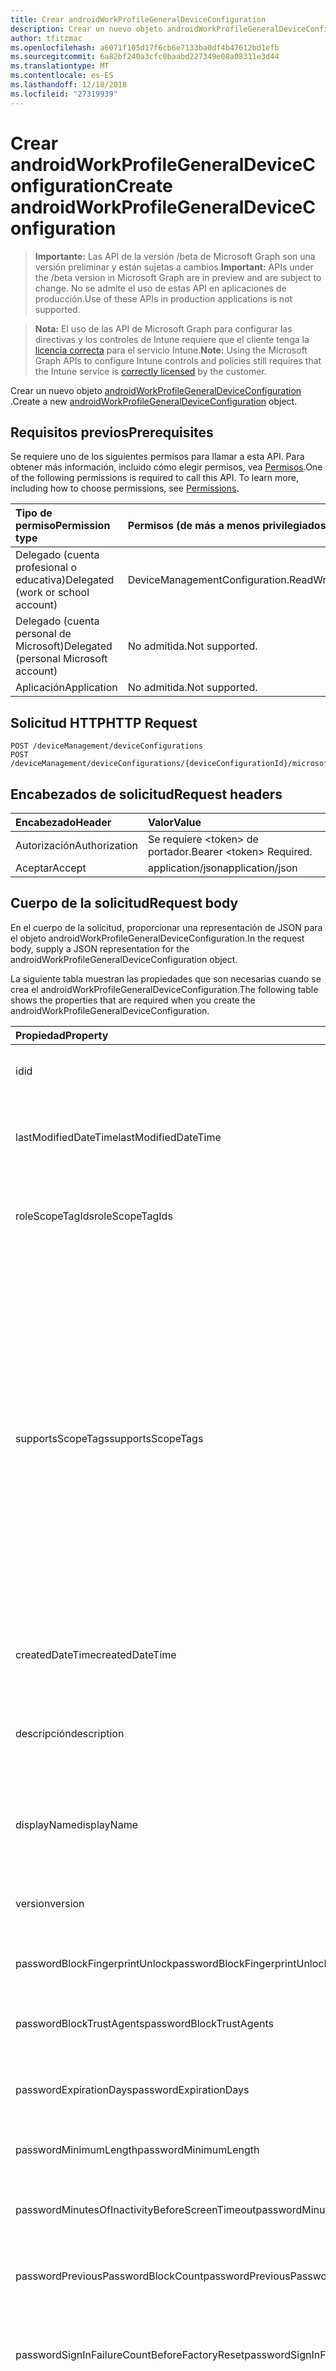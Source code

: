 ```yaml
---
title: Crear androidWorkProfileGeneralDeviceConfiguration
description: Crear un nuevo objeto androidWorkProfileGeneralDeviceConfiguration.
author: tfitzmac
ms.openlocfilehash: a6071f105d17f6cb6e7133ba0df4b47612bd1efb
ms.sourcegitcommit: 6a82bf240a3cfc0baabd227349e08a08311e3d44
ms.translationtype: MT
ms.contentlocale: es-ES
ms.lasthandoff: 12/18/2018
ms.locfileid: "27319939"
---
```

# <a name="create-androidworkprofilegeneraldeviceconfiguration"></a><span data-ttu-id="5cbcc-103">Crear androidWorkProfileGeneralDeviceConfiguration</span><span class="sxs-lookup"><span data-stu-id="5cbcc-103">Create androidWorkProfileGeneralDeviceConfiguration</span></span>

> <span data-ttu-id="5cbcc-104">**Importante:** Las API de la versión /beta de Microsoft Graph son una versión preliminar y están sujetas a cambios.</span><span class="sxs-lookup"><span data-stu-id="5cbcc-104">**Important:** APIs under the /beta version in Microsoft Graph are in preview and are subject to change.</span></span> <span data-ttu-id="5cbcc-105">No se admite el uso de estas API en aplicaciones de producción.</span><span class="sxs-lookup"><span data-stu-id="5cbcc-105">Use of these APIs in production applications is not supported.</span></span>

> <span data-ttu-id="5cbcc-106">**Nota:** El uso de las API de Microsoft Graph para configurar las directivas y los controles de Intune requiere que el cliente tenga la [licencia correcta](https://go.microsoft.com/fwlink/?linkid=839381) para el servicio Intune.</span><span class="sxs-lookup"><span data-stu-id="5cbcc-106">**Note:** Using the Microsoft Graph APIs to configure Intune controls and policies still requires that the Intune service is [correctly licensed](https://go.microsoft.com/fwlink/?linkid=839381) by the customer.</span></span>

<span data-ttu-id="5cbcc-107">Crear un nuevo objeto [androidWorkProfileGeneralDeviceConfiguration](../resources/intune-deviceconfig-androidworkprofilegeneraldeviceconfiguration.md) .</span><span class="sxs-lookup"><span data-stu-id="5cbcc-107">Create a new [androidWorkProfileGeneralDeviceConfiguration](../resources/intune-deviceconfig-androidworkprofilegeneraldeviceconfiguration.md) object.</span></span>
## <a name="prerequisites"></a><span data-ttu-id="5cbcc-108">Requisitos previos</span><span class="sxs-lookup"><span data-stu-id="5cbcc-108">Prerequisites</span></span>
<span data-ttu-id="5cbcc-p102">Se requiere uno de los siguientes permisos para llamar a esta API. Para obtener más información, incluido cómo elegir permisos, vea [Permisos](/graph/permissions-reference).</span><span class="sxs-lookup"><span data-stu-id="5cbcc-p102">One of the following permissions is required to call this API. To learn more, including how to choose permissions, see [Permissions](/graph/permissions-reference).</span></span>

|<span data-ttu-id="5cbcc-111">Tipo de permiso</span><span class="sxs-lookup"><span data-stu-id="5cbcc-111">Permission type</span></span>|<span data-ttu-id="5cbcc-112">Permisos (de más a menos privilegiados)</span><span class="sxs-lookup"><span data-stu-id="5cbcc-112">Permissions (from most to least privileged)</span></span>|
|:---|:---|
|<span data-ttu-id="5cbcc-113">Delegado (cuenta profesional o educativa)</span><span class="sxs-lookup"><span data-stu-id="5cbcc-113">Delegated (work or school account)</span></span>|<span data-ttu-id="5cbcc-114">DeviceManagementConfiguration.ReadWrite.All</span><span class="sxs-lookup"><span data-stu-id="5cbcc-114">DeviceManagementConfiguration.ReadWrite.All</span></span>|
|<span data-ttu-id="5cbcc-115">Delegado (cuenta personal de Microsoft)</span><span class="sxs-lookup"><span data-stu-id="5cbcc-115">Delegated (personal Microsoft account)</span></span>|<span data-ttu-id="5cbcc-116">No admitida.</span><span class="sxs-lookup"><span data-stu-id="5cbcc-116">Not supported.</span></span>|
|<span data-ttu-id="5cbcc-117">Aplicación</span><span class="sxs-lookup"><span data-stu-id="5cbcc-117">Application</span></span>|<span data-ttu-id="5cbcc-118">No admitida.</span><span class="sxs-lookup"><span data-stu-id="5cbcc-118">Not supported.</span></span>|

## <a name="http-request"></a><span data-ttu-id="5cbcc-119">Solicitud HTTP</span><span class="sxs-lookup"><span data-stu-id="5cbcc-119">HTTP Request</span></span>
<!-- {
  "blockType": "ignored"
}
-->
``` http
POST /deviceManagement/deviceConfigurations
POST /deviceManagement/deviceConfigurations/{deviceConfigurationId}/microsoft.graph.windowsDomainJoinConfiguration/networkAccessConfigurations
```

## <a name="request-headers"></a><span data-ttu-id="5cbcc-120">Encabezados de solicitud</span><span class="sxs-lookup"><span data-stu-id="5cbcc-120">Request headers</span></span>
|<span data-ttu-id="5cbcc-121">Encabezado</span><span class="sxs-lookup"><span data-stu-id="5cbcc-121">Header</span></span>|<span data-ttu-id="5cbcc-122">Valor</span><span class="sxs-lookup"><span data-stu-id="5cbcc-122">Value</span></span>|
|:---|:---|
|<span data-ttu-id="5cbcc-123">Autorización</span><span class="sxs-lookup"><span data-stu-id="5cbcc-123">Authorization</span></span>|<span data-ttu-id="5cbcc-124">Se requiere &lt;token&gt; de portador.</span><span class="sxs-lookup"><span data-stu-id="5cbcc-124">Bearer &lt;token&gt; Required.</span></span>|
|<span data-ttu-id="5cbcc-125">Aceptar</span><span class="sxs-lookup"><span data-stu-id="5cbcc-125">Accept</span></span>|<span data-ttu-id="5cbcc-126">application/json</span><span class="sxs-lookup"><span data-stu-id="5cbcc-126">application/json</span></span>|

## <a name="request-body"></a><span data-ttu-id="5cbcc-127">Cuerpo de la solicitud</span><span class="sxs-lookup"><span data-stu-id="5cbcc-127">Request body</span></span>
<span data-ttu-id="5cbcc-128">En el cuerpo de la solicitud, proporcionar una representación de JSON para el objeto androidWorkProfileGeneralDeviceConfiguration.</span><span class="sxs-lookup"><span data-stu-id="5cbcc-128">In the request body, supply a JSON representation for the androidWorkProfileGeneralDeviceConfiguration object.</span></span>

<span data-ttu-id="5cbcc-129">La siguiente tabla muestran las propiedades que son necesarias cuando se crea el androidWorkProfileGeneralDeviceConfiguration.</span><span class="sxs-lookup"><span data-stu-id="5cbcc-129">The following table shows the properties that are required when you create the androidWorkProfileGeneralDeviceConfiguration.</span></span>

|<span data-ttu-id="5cbcc-130">Propiedad</span><span class="sxs-lookup"><span data-stu-id="5cbcc-130">Property</span></span>|<span data-ttu-id="5cbcc-131">Tipo</span><span class="sxs-lookup"><span data-stu-id="5cbcc-131">Type</span></span>|<span data-ttu-id="5cbcc-132">Descripción</span><span class="sxs-lookup"><span data-stu-id="5cbcc-132">Description</span></span>|
|:---|:---|:---|
|<span data-ttu-id="5cbcc-133">id</span><span class="sxs-lookup"><span data-stu-id="5cbcc-133">id</span></span>|<span data-ttu-id="5cbcc-134">String</span><span class="sxs-lookup"><span data-stu-id="5cbcc-134">String</span></span>|<span data-ttu-id="5cbcc-135">Clave de la entidad.</span><span class="sxs-lookup"><span data-stu-id="5cbcc-135">Key of the entity.</span></span> <span data-ttu-id="5cbcc-136">Heredado de [deviceConfiguration](../resources/intune-deviceconfig-deviceconfiguration.md)</span><span class="sxs-lookup"><span data-stu-id="5cbcc-136">Inherited from [deviceConfiguration](../resources/intune-deviceconfig-deviceconfiguration.md)</span></span>|
|<span data-ttu-id="5cbcc-137">lastModifiedDateTime</span><span class="sxs-lookup"><span data-stu-id="5cbcc-137">lastModifiedDateTime</span></span>|<span data-ttu-id="5cbcc-138">DateTimeOffset</span><span class="sxs-lookup"><span data-stu-id="5cbcc-138">DateTimeOffset</span></span>|<span data-ttu-id="5cbcc-139">Fecha y hora en la que se modificó el objeto por última vez.</span><span class="sxs-lookup"><span data-stu-id="5cbcc-139">DateTime the object was last modified.</span></span> <span data-ttu-id="5cbcc-140">Heredado de [deviceConfiguration](../resources/intune-deviceconfig-deviceconfiguration.md)</span><span class="sxs-lookup"><span data-stu-id="5cbcc-140">Inherited from [deviceConfiguration](../resources/intune-deviceconfig-deviceconfiguration.md)</span></span>|
|<span data-ttu-id="5cbcc-141">roleScopeTagIds</span><span class="sxs-lookup"><span data-stu-id="5cbcc-141">roleScopeTagIds</span></span>|<span data-ttu-id="5cbcc-142">Colección String</span><span class="sxs-lookup"><span data-stu-id="5cbcc-142">String collection</span></span>|<span data-ttu-id="5cbcc-143">Lista de etiquetas de ámbito para esta instancia de entidad.</span><span class="sxs-lookup"><span data-stu-id="5cbcc-143">List of Scope Tags for this Entity instance.</span></span> <span data-ttu-id="5cbcc-144">Heredado de [deviceConfiguration](../resources/intune-deviceconfig-deviceconfiguration.md)</span><span class="sxs-lookup"><span data-stu-id="5cbcc-144">Inherited from [deviceConfiguration](../resources/intune-deviceconfig-deviceconfiguration.md)</span></span>|
|<span data-ttu-id="5cbcc-145">supportsScopeTags</span><span class="sxs-lookup"><span data-stu-id="5cbcc-145">supportsScopeTags</span></span>|<span data-ttu-id="5cbcc-146">Boolean</span><span class="sxs-lookup"><span data-stu-id="5cbcc-146">Boolean</span></span>|<span data-ttu-id="5cbcc-147">Indica si la configuración del dispositivo subyacente admite la asignación de etiquetas de ámbito.</span><span class="sxs-lookup"><span data-stu-id="5cbcc-147">Indicates whether or not the underlying Device Configuration supports the assignment of scope tags.</span></span> <span data-ttu-id="5cbcc-148">No se permite la asignación a la propiedad ScopeTags cuando este valor es false y entidades no estará visibles para los usuarios con ámbito.</span><span class="sxs-lookup"><span data-stu-id="5cbcc-148">Assigning to the ScopeTags property is not allowed when this value is false and entities will not be visible to scoped users.</span></span> <span data-ttu-id="5cbcc-149">Esto se produce para las directivas de heredado creadas en Silverlight y se puede resolver por eliminar y volver a crear la directiva en el Portal de Azure.</span><span class="sxs-lookup"><span data-stu-id="5cbcc-149">This occurs for Legacy policies created in Silverlight and can be resolved by deleting and recreating the policy in the Azure Portal.</span></span> <span data-ttu-id="5cbcc-150">Esta propiedad es de sólo lectura.</span><span class="sxs-lookup"><span data-stu-id="5cbcc-150">This property is read-only.</span></span> <span data-ttu-id="5cbcc-151">Heredado de [deviceConfiguration](../resources/intune-deviceconfig-deviceconfiguration.md)</span><span class="sxs-lookup"><span data-stu-id="5cbcc-151">Inherited from [deviceConfiguration](../resources/intune-deviceconfig-deviceconfiguration.md)</span></span>|
|<span data-ttu-id="5cbcc-152">createdDateTime</span><span class="sxs-lookup"><span data-stu-id="5cbcc-152">createdDateTime</span></span>|<span data-ttu-id="5cbcc-153">DateTimeOffset</span><span class="sxs-lookup"><span data-stu-id="5cbcc-153">DateTimeOffset</span></span>|<span data-ttu-id="5cbcc-154">Fecha y hora en la que se creó el objeto.</span><span class="sxs-lookup"><span data-stu-id="5cbcc-154">DateTime the object was created.</span></span> <span data-ttu-id="5cbcc-155">Heredado de [deviceConfiguration](../resources/intune-deviceconfig-deviceconfiguration.md)</span><span class="sxs-lookup"><span data-stu-id="5cbcc-155">Inherited from [deviceConfiguration](../resources/intune-deviceconfig-deviceconfiguration.md)</span></span>|
|<span data-ttu-id="5cbcc-156">descripción</span><span class="sxs-lookup"><span data-stu-id="5cbcc-156">description</span></span>|<span data-ttu-id="5cbcc-157">String</span><span class="sxs-lookup"><span data-stu-id="5cbcc-157">String</span></span>|<span data-ttu-id="5cbcc-158">Descripción proporcionada por el administrador de la configuración del dispositivo.</span><span class="sxs-lookup"><span data-stu-id="5cbcc-158">Admin provided description of the Device Configuration.</span></span> <span data-ttu-id="5cbcc-159">Heredado de [deviceConfiguration](../resources/intune-deviceconfig-deviceconfiguration.md)</span><span class="sxs-lookup"><span data-stu-id="5cbcc-159">Inherited from [deviceConfiguration](../resources/intune-deviceconfig-deviceconfiguration.md)</span></span>|
|<span data-ttu-id="5cbcc-160">displayName</span><span class="sxs-lookup"><span data-stu-id="5cbcc-160">displayName</span></span>|<span data-ttu-id="5cbcc-161">String</span><span class="sxs-lookup"><span data-stu-id="5cbcc-161">String</span></span>|<span data-ttu-id="5cbcc-162">Nombre proporcionado por el administrador de la configuración del dispositivo.</span><span class="sxs-lookup"><span data-stu-id="5cbcc-162">Admin provided name of the device configuration.</span></span> <span data-ttu-id="5cbcc-163">Heredado de [deviceConfiguration](../resources/intune-deviceconfig-deviceconfiguration.md)</span><span class="sxs-lookup"><span data-stu-id="5cbcc-163">Inherited from [deviceConfiguration](../resources/intune-deviceconfig-deviceconfiguration.md)</span></span>|
|<span data-ttu-id="5cbcc-164">version</span><span class="sxs-lookup"><span data-stu-id="5cbcc-164">version</span></span>|<span data-ttu-id="5cbcc-165">Int32</span><span class="sxs-lookup"><span data-stu-id="5cbcc-165">Int32</span></span>|<span data-ttu-id="5cbcc-166">Versión de la configuración del dispositivo.</span><span class="sxs-lookup"><span data-stu-id="5cbcc-166">Version of the device configuration.</span></span> <span data-ttu-id="5cbcc-167">Heredado de [deviceConfiguration](../resources/intune-deviceconfig-deviceconfiguration.md)</span><span class="sxs-lookup"><span data-stu-id="5cbcc-167">Inherited from [deviceConfiguration](../resources/intune-deviceconfig-deviceconfiguration.md)</span></span>|
|<span data-ttu-id="5cbcc-168">passwordBlockFingerprintUnlock</span><span class="sxs-lookup"><span data-stu-id="5cbcc-168">passwordBlockFingerprintUnlock</span></span>|<span data-ttu-id="5cbcc-169">Booleano</span><span class="sxs-lookup"><span data-stu-id="5cbcc-169">Boolean</span></span>|<span data-ttu-id="5cbcc-170">Indica si se va a impedir el desbloqueo por huella dactilar.</span><span class="sxs-lookup"><span data-stu-id="5cbcc-170">Indicates whether or not to block fingerprint unlock.</span></span>|
|<span data-ttu-id="5cbcc-171">passwordBlockTrustAgents</span><span class="sxs-lookup"><span data-stu-id="5cbcc-171">passwordBlockTrustAgents</span></span>|<span data-ttu-id="5cbcc-172">Boolean</span><span class="sxs-lookup"><span data-stu-id="5cbcc-172">Boolean</span></span>|<span data-ttu-id="5cbcc-173">Indica si se van a bloquear Smart Lock y otros agentes de confianza.</span><span class="sxs-lookup"><span data-stu-id="5cbcc-173">Indicates whether or not to block Smart Lock and other trust agents.</span></span>|
|<span data-ttu-id="5cbcc-174">passwordExpirationDays</span><span class="sxs-lookup"><span data-stu-id="5cbcc-174">passwordExpirationDays</span></span>|<span data-ttu-id="5cbcc-175">Int32</span><span class="sxs-lookup"><span data-stu-id="5cbcc-175">Int32</span></span>|<span data-ttu-id="5cbcc-176">Número de días antes de que expire la contraseña.</span><span class="sxs-lookup"><span data-stu-id="5cbcc-176">Number of days before the password expires.</span></span> <span data-ttu-id="5cbcc-177">Valores válidos de 1 a 365</span><span class="sxs-lookup"><span data-stu-id="5cbcc-177">Valid values 1 to 365</span></span>|
|<span data-ttu-id="5cbcc-178">passwordMinimumLength</span><span class="sxs-lookup"><span data-stu-id="5cbcc-178">passwordMinimumLength</span></span>|<span data-ttu-id="5cbcc-179">Int32</span><span class="sxs-lookup"><span data-stu-id="5cbcc-179">Int32</span></span>|<span data-ttu-id="5cbcc-180">Longitud mínima de las contraseñas.</span><span class="sxs-lookup"><span data-stu-id="5cbcc-180">Minimum length of passwords.</span></span> <span data-ttu-id="5cbcc-181">Valores válidos de 4 a 16</span><span class="sxs-lookup"><span data-stu-id="5cbcc-181">Valid values 4 to 16</span></span>|
|<span data-ttu-id="5cbcc-182">passwordMinutesOfInactivityBeforeScreenTimeout</span><span class="sxs-lookup"><span data-stu-id="5cbcc-182">passwordMinutesOfInactivityBeforeScreenTimeout</span></span>|<span data-ttu-id="5cbcc-183">Int32</span><span class="sxs-lookup"><span data-stu-id="5cbcc-183">Int32</span></span>|<span data-ttu-id="5cbcc-184">Minutos de inactividad antes de que se agote el tiempo de espera de la pantalla.</span><span class="sxs-lookup"><span data-stu-id="5cbcc-184">Minutes of inactivity before the screen times out.</span></span>|
|<span data-ttu-id="5cbcc-185">passwordPreviousPasswordBlockCount</span><span class="sxs-lookup"><span data-stu-id="5cbcc-185">passwordPreviousPasswordBlockCount</span></span>|<span data-ttu-id="5cbcc-186">Int32</span><span class="sxs-lookup"><span data-stu-id="5cbcc-186">Int32</span></span>|<span data-ttu-id="5cbcc-187">Número de contraseñas anteriores que bloquear.</span><span class="sxs-lookup"><span data-stu-id="5cbcc-187">Number of previous passwords to block.</span></span> <span data-ttu-id="5cbcc-188">Valores válidos de 0 a 24</span><span class="sxs-lookup"><span data-stu-id="5cbcc-188">Valid values 0 to 24</span></span>|
|<span data-ttu-id="5cbcc-189">passwordSignInFailureCountBeforeFactoryReset</span><span class="sxs-lookup"><span data-stu-id="5cbcc-189">passwordSignInFailureCountBeforeFactoryReset</span></span>|<span data-ttu-id="5cbcc-190">Int32</span><span class="sxs-lookup"><span data-stu-id="5cbcc-190">Int32</span></span>|<span data-ttu-id="5cbcc-191">Número de errores de inicio de sesión permitidos antes del restablecimiento de fábrica.</span><span class="sxs-lookup"><span data-stu-id="5cbcc-191">Number of sign in failures allowed before factory reset.</span></span> <span data-ttu-id="5cbcc-192">Valores válidos de 4 a 11</span><span class="sxs-lookup"><span data-stu-id="5cbcc-192">Valid values 4 to 11</span></span>|
|<span data-ttu-id="5cbcc-193">passwordRequiredType</span><span class="sxs-lookup"><span data-stu-id="5cbcc-193">passwordRequiredType</span></span>|[<span data-ttu-id="5cbcc-194">androidWorkProfileRequiredPasswordType</span><span class="sxs-lookup"><span data-stu-id="5cbcc-194">androidWorkProfileRequiredPasswordType</span></span>](../resources/intune-deviceconfig-androidworkprofilerequiredpasswordtype.md)|<span data-ttu-id="5cbcc-195">Tipo de contraseña que es necesario.</span><span class="sxs-lookup"><span data-stu-id="5cbcc-195">Type of password that is required.</span></span> <span data-ttu-id="5cbcc-196">Los valores posibles son: `deviceDefault`, `lowSecurityBiometric`, `required`, `atLeastNumeric`, `numericComplex`, `atLeastAlphabetic`, `atLeastAlphanumeric` y `alphanumericWithSymbols`.</span><span class="sxs-lookup"><span data-stu-id="5cbcc-196">Possible values are: `deviceDefault`, `lowSecurityBiometric`, `required`, `atLeastNumeric`, `numericComplex`, `atLeastAlphabetic`, `atLeastAlphanumeric`, `alphanumericWithSymbols`.</span></span>|
|<span data-ttu-id="5cbcc-197">workProfileDataSharingType</span><span class="sxs-lookup"><span data-stu-id="5cbcc-197">workProfileDataSharingType</span></span>|[<span data-ttu-id="5cbcc-198">androidWorkProfileCrossProfileDataSharingType</span><span class="sxs-lookup"><span data-stu-id="5cbcc-198">androidWorkProfileCrossProfileDataSharingType</span></span>](../resources/intune-deviceconfig-androidworkprofilecrossprofiledatasharingtype.md)|<span data-ttu-id="5cbcc-199">Tipo de datos de uso compartido está permitido.</span><span class="sxs-lookup"><span data-stu-id="5cbcc-199">Type of data sharing that is allowed.</span></span> <span data-ttu-id="5cbcc-200">Los valores posibles son: `deviceDefault`, `preventAny`, `allowPersonalToWork` y `noRestrictions`.</span><span class="sxs-lookup"><span data-stu-id="5cbcc-200">Possible values are: `deviceDefault`, `preventAny`, `allowPersonalToWork`, `noRestrictions`.</span></span>|
|<span data-ttu-id="5cbcc-201">workProfileBlockNotificationsWhileDeviceLocked</span><span class="sxs-lookup"><span data-stu-id="5cbcc-201">workProfileBlockNotificationsWhileDeviceLocked</span></span>|<span data-ttu-id="5cbcc-202">Boolean</span><span class="sxs-lookup"><span data-stu-id="5cbcc-202">Boolean</span></span>|<span data-ttu-id="5cbcc-203">Indica si se deben bloquear las notificaciones al dispositivo bloqueado.</span><span class="sxs-lookup"><span data-stu-id="5cbcc-203">Indicates whether or not to block notifications while device locked.</span></span>|
|<span data-ttu-id="5cbcc-204">workProfileBlockAddingAccounts</span><span class="sxs-lookup"><span data-stu-id="5cbcc-204">workProfileBlockAddingAccounts</span></span>|<span data-ttu-id="5cbcc-205">Boolean</span><span class="sxs-lookup"><span data-stu-id="5cbcc-205">Boolean</span></span>|<span data-ttu-id="5cbcc-206">Impedir que los usuarios agregar o quitar cuentas en el perfil de trabajo.</span><span class="sxs-lookup"><span data-stu-id="5cbcc-206">Block users from adding/removing accounts in work profile.</span></span>|
|<span data-ttu-id="5cbcc-207">workProfileBluetoothEnableContactSharing</span><span class="sxs-lookup"><span data-stu-id="5cbcc-207">workProfileBluetoothEnableContactSharing</span></span>|<span data-ttu-id="5cbcc-208">Boolean</span><span class="sxs-lookup"><span data-stu-id="5cbcc-208">Boolean</span></span>|<span data-ttu-id="5cbcc-209">Permitir que los dispositivos bluetooth tener acceso a los contactos de la empresa.</span><span class="sxs-lookup"><span data-stu-id="5cbcc-209">Allow bluetooth devices to access enterprise contacts.</span></span>|
|<span data-ttu-id="5cbcc-210">workProfileBlockScreenCapture</span><span class="sxs-lookup"><span data-stu-id="5cbcc-210">workProfileBlockScreenCapture</span></span>|<span data-ttu-id="5cbcc-211">Boolean</span><span class="sxs-lookup"><span data-stu-id="5cbcc-211">Boolean</span></span>|<span data-ttu-id="5cbcc-212">Captura de pantalla de bloque en el perfil de trabajo.</span><span class="sxs-lookup"><span data-stu-id="5cbcc-212">Block screen capture in work profile.</span></span>|
|<span data-ttu-id="5cbcc-213">workProfileBlockCrossProfileCallerId</span><span class="sxs-lookup"><span data-stu-id="5cbcc-213">workProfileBlockCrossProfileCallerId</span></span>|<span data-ttu-id="5cbcc-214">Boolean</span><span class="sxs-lookup"><span data-stu-id="5cbcc-214">Boolean</span></span>|<span data-ttu-id="5cbcc-215">Identificador de autor de la llamada de perfil bloque para mostrar trabajo en perfil personal.</span><span class="sxs-lookup"><span data-stu-id="5cbcc-215">Block display work profile caller ID in personal profile.</span></span>|
|<span data-ttu-id="5cbcc-216">workProfileBlockCamera</span><span class="sxs-lookup"><span data-stu-id="5cbcc-216">workProfileBlockCamera</span></span>|<span data-ttu-id="5cbcc-217">Boolean</span><span class="sxs-lookup"><span data-stu-id="5cbcc-217">Boolean</span></span>|<span data-ttu-id="5cbcc-218">Cámara de perfil de trabajo de bloque.</span><span class="sxs-lookup"><span data-stu-id="5cbcc-218">Block work profile camera.</span></span>|
|<span data-ttu-id="5cbcc-219">workProfileBlockCrossProfileContactsSearch</span><span class="sxs-lookup"><span data-stu-id="5cbcc-219">workProfileBlockCrossProfileContactsSearch</span></span>|<span data-ttu-id="5cbcc-220">Boolean</span><span class="sxs-lookup"><span data-stu-id="5cbcc-220">Boolean</span></span>|<span data-ttu-id="5cbcc-221">Disponibilidad de los contactos del perfil de trabajo bloque en perfil personal.</span><span class="sxs-lookup"><span data-stu-id="5cbcc-221">Block work profile contacts availability in personal profile.</span></span>|
|<span data-ttu-id="5cbcc-222">workProfileBlockCrossProfileCopyPaste</span><span class="sxs-lookup"><span data-stu-id="5cbcc-222">workProfileBlockCrossProfileCopyPaste</span></span>|<span data-ttu-id="5cbcc-223">Boolean</span><span class="sxs-lookup"><span data-stu-id="5cbcc-223">Boolean</span></span>|<span data-ttu-id="5cbcc-224">Valor booleano que indica si la opción no permitir la entre perfil copiado y pegado está habilitado.</span><span class="sxs-lookup"><span data-stu-id="5cbcc-224">Boolean that indicates if the setting disallow cross profile copy/paste is enabled.</span></span>|
|<span data-ttu-id="5cbcc-225">workProfileDefaultAppPermissionPolicy</span><span class="sxs-lookup"><span data-stu-id="5cbcc-225">workProfileDefaultAppPermissionPolicy</span></span>|[<span data-ttu-id="5cbcc-226">androidWorkProfileDefaultAppPermissionPolicyType</span><span class="sxs-lookup"><span data-stu-id="5cbcc-226">androidWorkProfileDefaultAppPermissionPolicyType</span></span>](../resources/intune-deviceconfig-androidworkprofiledefaultapppermissionpolicytype.md)|<span data-ttu-id="5cbcc-227">Tipo de contraseña que es necesario.</span><span class="sxs-lookup"><span data-stu-id="5cbcc-227">Type of password that is required.</span></span> <span data-ttu-id="5cbcc-228">Los valores posibles son: `deviceDefault`, `prompt`, `autoGrant` y `autoDeny`.</span><span class="sxs-lookup"><span data-stu-id="5cbcc-228">Possible values are: `deviceDefault`, `prompt`, `autoGrant`, `autoDeny`.</span></span>|
|<span data-ttu-id="5cbcc-229">workProfilePasswordBlockFingerprintUnlock</span><span class="sxs-lookup"><span data-stu-id="5cbcc-229">workProfilePasswordBlockFingerprintUnlock</span></span>|<span data-ttu-id="5cbcc-230">Boolean</span><span class="sxs-lookup"><span data-stu-id="5cbcc-230">Boolean</span></span>|<span data-ttu-id="5cbcc-231">Indica si se deben bloquear la huella digital de desbloqueo para el perfil de trabajo.</span><span class="sxs-lookup"><span data-stu-id="5cbcc-231">Indicates whether or not to block fingerprint unlock for work profile.</span></span>|
|<span data-ttu-id="5cbcc-232">workProfilePasswordBlockTrustAgents</span><span class="sxs-lookup"><span data-stu-id="5cbcc-232">workProfilePasswordBlockTrustAgents</span></span>|<span data-ttu-id="5cbcc-233">Boolean</span><span class="sxs-lookup"><span data-stu-id="5cbcc-233">Boolean</span></span>|<span data-ttu-id="5cbcc-234">Indica si se deben bloquear bloqueo inteligentes y otros agentes de confianza para el perfil de trabajo.</span><span class="sxs-lookup"><span data-stu-id="5cbcc-234">Indicates whether or not to block Smart Lock and other trust agents for work profile.</span></span>|
|<span data-ttu-id="5cbcc-235">workProfilePasswordExpirationDays</span><span class="sxs-lookup"><span data-stu-id="5cbcc-235">workProfilePasswordExpirationDays</span></span>|<span data-ttu-id="5cbcc-236">Int32</span><span class="sxs-lookup"><span data-stu-id="5cbcc-236">Int32</span></span>|<span data-ttu-id="5cbcc-237">Expira el número de días antes de la contraseña de perfil de trabajo.</span><span class="sxs-lookup"><span data-stu-id="5cbcc-237">Number of days before the work profile password expires.</span></span> <span data-ttu-id="5cbcc-238">Valores válidos de 1 a 365</span><span class="sxs-lookup"><span data-stu-id="5cbcc-238">Valid values 1 to 365</span></span>|
|<span data-ttu-id="5cbcc-239">workProfilePasswordMinimumLength</span><span class="sxs-lookup"><span data-stu-id="5cbcc-239">workProfilePasswordMinimumLength</span></span>|<span data-ttu-id="5cbcc-240">Int32</span><span class="sxs-lookup"><span data-stu-id="5cbcc-240">Int32</span></span>|<span data-ttu-id="5cbcc-241">Longitud mínima de contraseña de perfil de trabajo.</span><span class="sxs-lookup"><span data-stu-id="5cbcc-241">Minimum length of work profile password.</span></span> <span data-ttu-id="5cbcc-242">Valores válidos de 4 a 16</span><span class="sxs-lookup"><span data-stu-id="5cbcc-242">Valid values 4 to 16</span></span>|
|<span data-ttu-id="5cbcc-243">workProfilePasswordMinNumericCharacters</span><span class="sxs-lookup"><span data-stu-id="5cbcc-243">workProfilePasswordMinNumericCharacters</span></span>|<span data-ttu-id="5cbcc-244">Int32</span><span class="sxs-lookup"><span data-stu-id="5cbcc-244">Int32</span></span>|<span data-ttu-id="5cbcc-245">Nº mínimo de caracteres numéricos que requiere en contraseña de perfil de trabajo.</span><span class="sxs-lookup"><span data-stu-id="5cbcc-245">Minimum # of numeric characters required in work profile password.</span></span> <span data-ttu-id="5cbcc-246">Valores válidos de 1 a 10</span><span class="sxs-lookup"><span data-stu-id="5cbcc-246">Valid values 1 to 10</span></span>|
|<span data-ttu-id="5cbcc-247">workProfilePasswordMinNonLetterCharacters</span><span class="sxs-lookup"><span data-stu-id="5cbcc-247">workProfilePasswordMinNonLetterCharacters</span></span>|<span data-ttu-id="5cbcc-248">Int32</span><span class="sxs-lookup"><span data-stu-id="5cbcc-248">Int32</span></span>|<span data-ttu-id="5cbcc-249">Nº mínimo de caracteres que no sea una letra requeridas contraseña de perfil de trabajo.</span><span class="sxs-lookup"><span data-stu-id="5cbcc-249">Minimum # of non-letter characters required in work profile password.</span></span> <span data-ttu-id="5cbcc-250">Valores válidos de 1 a 10</span><span class="sxs-lookup"><span data-stu-id="5cbcc-250">Valid values 1 to 10</span></span>|
|<span data-ttu-id="5cbcc-251">workProfilePasswordMinLetterCharacters</span><span class="sxs-lookup"><span data-stu-id="5cbcc-251">workProfilePasswordMinLetterCharacters</span></span>|<span data-ttu-id="5cbcc-252">Int32</span><span class="sxs-lookup"><span data-stu-id="5cbcc-252">Int32</span></span>|<span data-ttu-id="5cbcc-253">Nº mínimo de caracteres de letra requeridas contraseña de perfil de trabajo.</span><span class="sxs-lookup"><span data-stu-id="5cbcc-253">Minimum # of letter characters required in work profile password.</span></span> <span data-ttu-id="5cbcc-254">Valores válidos de 1 a 10</span><span class="sxs-lookup"><span data-stu-id="5cbcc-254">Valid values 1 to 10</span></span>|
|<span data-ttu-id="5cbcc-255">workProfilePasswordMinLowerCaseCharacters</span><span class="sxs-lookup"><span data-stu-id="5cbcc-255">workProfilePasswordMinLowerCaseCharacters</span></span>|<span data-ttu-id="5cbcc-256">Int32</span><span class="sxs-lookup"><span data-stu-id="5cbcc-256">Int32</span></span>|<span data-ttu-id="5cbcc-257">Nº mínimo de caracteres minúsculas requeridas contraseña de perfil de trabajo.</span><span class="sxs-lookup"><span data-stu-id="5cbcc-257">Minimum # of lower-case characters required in work profile password.</span></span> <span data-ttu-id="5cbcc-258">Valores válidos de 1 a 10</span><span class="sxs-lookup"><span data-stu-id="5cbcc-258">Valid values 1 to 10</span></span>|
|<span data-ttu-id="5cbcc-259">workProfilePasswordMinUpperCaseCharacters</span><span class="sxs-lookup"><span data-stu-id="5cbcc-259">workProfilePasswordMinUpperCaseCharacters</span></span>|<span data-ttu-id="5cbcc-260">Int32</span><span class="sxs-lookup"><span data-stu-id="5cbcc-260">Int32</span></span>|<span data-ttu-id="5cbcc-261">Nº mínimo de caracteres en mayúsculas requeridas contraseña de perfil de trabajo.</span><span class="sxs-lookup"><span data-stu-id="5cbcc-261">Minimum # of upper-case characters required in work profile password.</span></span> <span data-ttu-id="5cbcc-262">Valores válidos de 1 a 10</span><span class="sxs-lookup"><span data-stu-id="5cbcc-262">Valid values 1 to 10</span></span>|
|<span data-ttu-id="5cbcc-263">workProfilePasswordMinSymbolCharacters</span><span class="sxs-lookup"><span data-stu-id="5cbcc-263">workProfilePasswordMinSymbolCharacters</span></span>|<span data-ttu-id="5cbcc-264">Int32</span><span class="sxs-lookup"><span data-stu-id="5cbcc-264">Int32</span></span>|<span data-ttu-id="5cbcc-265">Nº mínimo de símbolos requeridas contraseña de perfil de trabajo.</span><span class="sxs-lookup"><span data-stu-id="5cbcc-265">Minimum # of symbols required in work profile password.</span></span> <span data-ttu-id="5cbcc-266">Valores válidos de 1 a 10</span><span class="sxs-lookup"><span data-stu-id="5cbcc-266">Valid values 1 to 10</span></span>|
|<span data-ttu-id="5cbcc-267">workProfilePasswordMinutesOfInactivityBeforeScreenTimeout</span><span class="sxs-lookup"><span data-stu-id="5cbcc-267">workProfilePasswordMinutesOfInactivityBeforeScreenTimeout</span></span>|<span data-ttu-id="5cbcc-268">Int32</span><span class="sxs-lookup"><span data-stu-id="5cbcc-268">Int32</span></span>|<span data-ttu-id="5cbcc-269">Minutos de inactividad antes de que se agote el tiempo de espera de la pantalla.</span><span class="sxs-lookup"><span data-stu-id="5cbcc-269">Minutes of inactivity before the screen times out.</span></span>|
|<span data-ttu-id="5cbcc-270">workProfilePasswordPreviousPasswordBlockCount</span><span class="sxs-lookup"><span data-stu-id="5cbcc-270">workProfilePasswordPreviousPasswordBlockCount</span></span>|<span data-ttu-id="5cbcc-271">Int32</span><span class="sxs-lookup"><span data-stu-id="5cbcc-271">Int32</span></span>|<span data-ttu-id="5cbcc-272">Número de contraseñas de perfil de trabajo anterior a bloquear.</span><span class="sxs-lookup"><span data-stu-id="5cbcc-272">Number of previous work profile passwords to block.</span></span> <span data-ttu-id="5cbcc-273">Valores válidos de 0 a 24</span><span class="sxs-lookup"><span data-stu-id="5cbcc-273">Valid values 0 to 24</span></span>|
|<span data-ttu-id="5cbcc-274">workProfilePasswordSignInFailureCountBeforeFactoryReset</span><span class="sxs-lookup"><span data-stu-id="5cbcc-274">workProfilePasswordSignInFailureCountBeforeFactoryReset</span></span>|<span data-ttu-id="5cbcc-275">Int32</span><span class="sxs-lookup"><span data-stu-id="5cbcc-275">Int32</span></span>|<span data-ttu-id="5cbcc-276">Número de errores permitidos antes de que se ha quitado el perfil de trabajo y todos los datos corporativos eliminados de inicio de sesión.</span><span class="sxs-lookup"><span data-stu-id="5cbcc-276">Number of sign in failures allowed before work profile is removed and all corporate data deleted.</span></span> <span data-ttu-id="5cbcc-277">Valores válidos de 4 a 11</span><span class="sxs-lookup"><span data-stu-id="5cbcc-277">Valid values 4 to 11</span></span>|
|<span data-ttu-id="5cbcc-278">workProfilePasswordRequiredType</span><span class="sxs-lookup"><span data-stu-id="5cbcc-278">workProfilePasswordRequiredType</span></span>|[<span data-ttu-id="5cbcc-279">androidWorkProfileRequiredPasswordType</span><span class="sxs-lookup"><span data-stu-id="5cbcc-279">androidWorkProfileRequiredPasswordType</span></span>](../resources/intune-deviceconfig-androidworkprofilerequiredpasswordtype.md)|<span data-ttu-id="5cbcc-280">Tipo de contraseña de perfil de trabajo que se requiere.</span><span class="sxs-lookup"><span data-stu-id="5cbcc-280">Type of work profile password that is required.</span></span> <span data-ttu-id="5cbcc-281">Los valores posibles son: `deviceDefault`, `lowSecurityBiometric`, `required`, `atLeastNumeric`, `numericComplex`, `atLeastAlphabetic`, `atLeastAlphanumeric` y `alphanumericWithSymbols`.</span><span class="sxs-lookup"><span data-stu-id="5cbcc-281">Possible values are: `deviceDefault`, `lowSecurityBiometric`, `required`, `atLeastNumeric`, `numericComplex`, `atLeastAlphabetic`, `atLeastAlphanumeric`, `alphanumericWithSymbols`.</span></span>|
|<span data-ttu-id="5cbcc-282">workProfileRequirePassword</span><span class="sxs-lookup"><span data-stu-id="5cbcc-282">workProfileRequirePassword</span></span>|<span data-ttu-id="5cbcc-283">Boolean</span><span class="sxs-lookup"><span data-stu-id="5cbcc-283">Boolean</span></span>|<span data-ttu-id="5cbcc-284">Se requiere contraseña o no para el perfil de trabajo</span><span class="sxs-lookup"><span data-stu-id="5cbcc-284">Password is required or not for work profile</span></span>|
|<span data-ttu-id="5cbcc-285">securityRequireVerifyApps</span><span class="sxs-lookup"><span data-stu-id="5cbcc-285">securityRequireVerifyApps</span></span>|<span data-ttu-id="5cbcc-286">Boolean</span><span class="sxs-lookup"><span data-stu-id="5cbcc-286">Boolean</span></span>|<span data-ttu-id="5cbcc-287">Exigir que la característica Verificar aplicaciones de Android esté activada.</span><span class="sxs-lookup"><span data-stu-id="5cbcc-287">Require the Android Verify apps feature is turned on.</span></span>|
|<span data-ttu-id="5cbcc-288">vpnAlwaysOnPackageIdentifier</span><span class="sxs-lookup"><span data-stu-id="5cbcc-288">vpnAlwaysOnPackageIdentifier</span></span>|<span data-ttu-id="5cbcc-289">String</span><span class="sxs-lookup"><span data-stu-id="5cbcc-289">String</span></span>|<span data-ttu-id="5cbcc-290">Habilitar el modo de bloqueo para siempre en VPN.</span><span class="sxs-lookup"><span data-stu-id="5cbcc-290">Enable lockdown mode for always-on VPN.</span></span>|
|<span data-ttu-id="5cbcc-291">vpnEnableAlwaysOnLockdownMode</span><span class="sxs-lookup"><span data-stu-id="5cbcc-291">vpnEnableAlwaysOnLockdownMode</span></span>|<span data-ttu-id="5cbcc-292">Boolean</span><span class="sxs-lookup"><span data-stu-id="5cbcc-292">Boolean</span></span>|<span data-ttu-id="5cbcc-293">Habilitar el modo de bloqueo para siempre en VPN.</span><span class="sxs-lookup"><span data-stu-id="5cbcc-293">Enable lockdown mode for always-on VPN.</span></span>|



## <a name="response"></a><span data-ttu-id="5cbcc-294">Respuesta</span><span class="sxs-lookup"><span data-stu-id="5cbcc-294">Response</span></span>
<span data-ttu-id="5cbcc-295">Si tiene éxito, este método devuelve una `201 Created` código de respuesta y un objeto [androidWorkProfileGeneralDeviceConfiguration](../resources/intune-deviceconfig-androidworkprofilegeneraldeviceconfiguration.md) en el cuerpo de la respuesta.</span><span class="sxs-lookup"><span data-stu-id="5cbcc-295">If successful, this method returns a `201 Created` response code and a [androidWorkProfileGeneralDeviceConfiguration](../resources/intune-deviceconfig-androidworkprofilegeneraldeviceconfiguration.md) object in the response body.</span></span>

## <a name="example"></a><span data-ttu-id="5cbcc-296">Ejemplo</span><span class="sxs-lookup"><span data-stu-id="5cbcc-296">Example</span></span>
### <a name="request"></a><span data-ttu-id="5cbcc-297">Solicitud</span><span class="sxs-lookup"><span data-stu-id="5cbcc-297">Request</span></span>
<span data-ttu-id="5cbcc-298">Aquí tiene un ejemplo de la solicitud.</span><span class="sxs-lookup"><span data-stu-id="5cbcc-298">Here is an example of the request.</span></span>
``` http
POST https://graph.microsoft.com/beta/deviceManagement/deviceConfigurations
Content-type: application/json
Content-length: 2106

{
  "@odata.type": "#microsoft.graph.androidWorkProfileGeneralDeviceConfiguration",
  "lastModifiedDateTime": "2017-01-01T00:00:35.1329464-08:00",
  "roleScopeTagIds": [
    "Role Scope Tag Ids value"
  ],
  "supportsScopeTags": true,
  "description": "Description value",
  "displayName": "Display Name value",
  "version": 7,
  "passwordBlockFingerprintUnlock": true,
  "passwordBlockTrustAgents": true,
  "passwordExpirationDays": 6,
  "passwordMinimumLength": 5,
  "passwordMinutesOfInactivityBeforeScreenTimeout": 14,
  "passwordPreviousPasswordBlockCount": 2,
  "passwordSignInFailureCountBeforeFactoryReset": 12,
  "passwordRequiredType": "lowSecurityBiometric",
  "workProfileDataSharingType": "preventAny",
  "workProfileBlockNotificationsWhileDeviceLocked": true,
  "workProfileBlockAddingAccounts": true,
  "workProfileBluetoothEnableContactSharing": true,
  "workProfileBlockScreenCapture": true,
  "workProfileBlockCrossProfileCallerId": true,
  "workProfileBlockCamera": true,
  "workProfileBlockCrossProfileContactsSearch": true,
  "workProfileBlockCrossProfileCopyPaste": true,
  "workProfileDefaultAppPermissionPolicy": "prompt",
  "workProfilePasswordBlockFingerprintUnlock": true,
  "workProfilePasswordBlockTrustAgents": true,
  "workProfilePasswordExpirationDays": 1,
  "workProfilePasswordMinimumLength": 0,
  "workProfilePasswordMinNumericCharacters": 7,
  "workProfilePasswordMinNonLetterCharacters": 9,
  "workProfilePasswordMinLetterCharacters": 6,
  "workProfilePasswordMinLowerCaseCharacters": 9,
  "workProfilePasswordMinUpperCaseCharacters": 9,
  "workProfilePasswordMinSymbolCharacters": 6,
  "workProfilePasswordMinutesOfInactivityBeforeScreenTimeout": 9,
  "workProfilePasswordPreviousPasswordBlockCount": 13,
  "workProfilePasswordSignInFailureCountBeforeFactoryReset": 7,
  "workProfilePasswordRequiredType": "lowSecurityBiometric",
  "workProfileRequirePassword": true,
  "securityRequireVerifyApps": true,
  "vpnAlwaysOnPackageIdentifier": "Vpn Always On Package Identifier value",
  "vpnEnableAlwaysOnLockdownMode": true
}
```

### <a name="response"></a><span data-ttu-id="5cbcc-299">Respuesta</span><span class="sxs-lookup"><span data-stu-id="5cbcc-299">Response</span></span>
<span data-ttu-id="5cbcc-p129">Aquí tiene un ejemplo de la respuesta. Nota: Puede que el objeto de respuesta que aparece aquí se trunque para abreviar. Todas las propiedades se devolverán de una llamada real.</span><span class="sxs-lookup"><span data-stu-id="5cbcc-p129">Here is an example of the response. Note: The response object shown here may be truncated for brevity. All of the properties will be returned from an actual call.</span></span>
``` http
HTTP/1.1 201 Created
Content-Type: application/json
Content-Length: 2214

{
  "@odata.type": "#microsoft.graph.androidWorkProfileGeneralDeviceConfiguration",
  "id": "6decda7e-da7e-6dec-7eda-ec6d7edaec6d",
  "lastModifiedDateTime": "2017-01-01T00:00:35.1329464-08:00",
  "roleScopeTagIds": [
    "Role Scope Tag Ids value"
  ],
  "supportsScopeTags": true,
  "createdDateTime": "2017-01-01T00:02:43.5775965-08:00",
  "description": "Description value",
  "displayName": "Display Name value",
  "version": 7,
  "passwordBlockFingerprintUnlock": true,
  "passwordBlockTrustAgents": true,
  "passwordExpirationDays": 6,
  "passwordMinimumLength": 5,
  "passwordMinutesOfInactivityBeforeScreenTimeout": 14,
  "passwordPreviousPasswordBlockCount": 2,
  "passwordSignInFailureCountBeforeFactoryReset": 12,
  "passwordRequiredType": "lowSecurityBiometric",
  "workProfileDataSharingType": "preventAny",
  "workProfileBlockNotificationsWhileDeviceLocked": true,
  "workProfileBlockAddingAccounts": true,
  "workProfileBluetoothEnableContactSharing": true,
  "workProfileBlockScreenCapture": true,
  "workProfileBlockCrossProfileCallerId": true,
  "workProfileBlockCamera": true,
  "workProfileBlockCrossProfileContactsSearch": true,
  "workProfileBlockCrossProfileCopyPaste": true,
  "workProfileDefaultAppPermissionPolicy": "prompt",
  "workProfilePasswordBlockFingerprintUnlock": true,
  "workProfilePasswordBlockTrustAgents": true,
  "workProfilePasswordExpirationDays": 1,
  "workProfilePasswordMinimumLength": 0,
  "workProfilePasswordMinNumericCharacters": 7,
  "workProfilePasswordMinNonLetterCharacters": 9,
  "workProfilePasswordMinLetterCharacters": 6,
  "workProfilePasswordMinLowerCaseCharacters": 9,
  "workProfilePasswordMinUpperCaseCharacters": 9,
  "workProfilePasswordMinSymbolCharacters": 6,
  "workProfilePasswordMinutesOfInactivityBeforeScreenTimeout": 9,
  "workProfilePasswordPreviousPasswordBlockCount": 13,
  "workProfilePasswordSignInFailureCountBeforeFactoryReset": 7,
  "workProfilePasswordRequiredType": "lowSecurityBiometric",
  "workProfileRequirePassword": true,
  "securityRequireVerifyApps": true,
  "vpnAlwaysOnPackageIdentifier": "Vpn Always On Package Identifier value",
  "vpnEnableAlwaysOnLockdownMode": true
}
```





